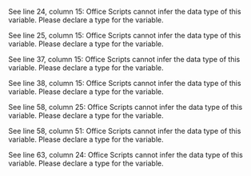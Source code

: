 See line 24, column 15: Office Scripts cannot infer the data type of this variable. Please declare a type for the variable.

See line 25, column 15: Office Scripts cannot infer the data type of this variable. Please declare a type for the variable.

See line 37, column 15: Office Scripts cannot infer the data type of this variable. Please declare a type for the variable.

See line 38, column 15: Office Scripts cannot infer the data type of this variable. Please declare a type for the variable.

See line 58, column 25: Office Scripts cannot infer the data type of this variable. Please declare a type for the variable.

See line 58, column 51: Office Scripts cannot infer the data type of this variable. Please declare a type for the variable.

See line 63, column 24: Office Scripts cannot infer the data type of this variable. Please declare a type for the variable.
